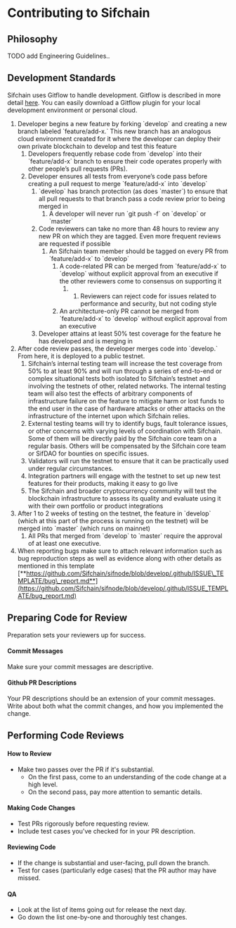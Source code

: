 # Contributing to Sifchain

## Philosophy

TODO add Engineering Guidelines..

## Development Standards

Sifchain uses Gitflow to handle development.  Gitflow is described in more detail [here](https://www.atlassian.com/git/tutorials/comparing-workflows/gitflow-workflow#:~:text=Gitflow%20Workflow%20is%20a%20Git,designed%20around%20the%20project%20release.&text=In%20addition%20to%20feature%20branches,%2C%20maintaining%2C%20and%20recording%20releases).  You can easily download a Gitflow plugin for your local development environment or personal cloud. 

1. Developer begins a new feature by forking \`develop\` and creating a new branch labeled \`feature/add-x.\`  This new branch has an analogous cloud environment created for it where the developer can deploy their own private blockchain to develop and test this feature
   1. Developers frequently rebase code from \`develop\` into their \`feature/add-x\` branch to ensure their code operates properly with other people’s pull requests \(PRs\).  
   2. Developer ensures all tests from everyone’s code pass before creating a pull request to merge \`feature/add-x\` into \`develop\`
      1. \`develop\` has branch protection \(as does \`master\`\) to ensure that all pull requests to that branch pass a code review prior to being merged in
         1. A developer will never run \`git push -f\` on \`develop\` or \`master\`
      2. Code reviewers can take no more than 48 hours to review any new PR on which they are tagged.  Even more frequent reviews are requested if possible
         1. An Sifchain team member should be tagged on every PR from \`feature/add-x\` to \`develop\`
            1. A code-related PR can be merged from \`feature/add-x\` to \`develop\` without explicit approval from an executive if the other reviewers come to consensus on supporting it
               1. 1. Reviewers can reject code for issues related to performance and security, but not coding style
            2. An architecture-only PR cannot be merged from \`feature/add-x\` to \`develop\` without explicit approval from an executive
      3. Developer attains at least 50% test coverage for the feature he has developed and is merging in
2. After code review passes, the developer merges code into \`develop.\`  From here, it is deployed to a public testnet.
   1. Sifchain’s internal testing team will increase the test coverage from 50% to at least 90% and will run through a series of end-to-end or complex situational tests both isolated to Sifchain’s testnet and involving the testnets of other, related networks.  The internal testing team will also test the effects of arbitrary components of infrastructure failure on the feature to mitigate harm or lost funds to the end user in the case of hardware attacks or other attacks on the infrastructure of the internet upon which Sifchain relies.
   2. External testing teams will try to identify bugs, fault tolerance issues, or other concerns with varying levels of coordination with Sifchain.  Some of them will be directly paid by the Sifchain core team on a regular basis.  Others will be compensated by the Sifchain core team or SifDAO for bounties on specific issues.
   3. Validators will run the testnet to ensure that it can be practically used under regular circumstances.
   4. Integration partners will engage with the testnet to set up new test features for their products, making it easy to go live
   5. The Sifchain and broader cryptocurrency community will test the blockchain infrastructure to assess its quality and evaluate using it with their own portfolio or product integrations
3. After 1 to 2 weeks of testing on the testnet, the feature in \`develop\` \(which at this part of the process is running on the testnet\) will be merged into \`master\` \(which runs on mainnet\)
   1. All PRs that merged from \`develop\` to \`master\` require the approval of at least one executive. 
4.  When reporting bugs make sure to attach relevant information such as bug reproduction steps as well as evidence along with other details as mentioned in this template [**https://github.com/Sifchain/sifnode/blob/develop/.github/ISSUE\_TEMPLATE/bug\_report.md**](https://github.com/Sifchain/sifnode/blob/develop/.github/ISSUE_TEMPLATE/bug_report.md)

## Preparing Code for Review

Preparation sets your reviewers up for success.

#### Commit Messages

Make sure your commit messages are descriptive.

#### Github PR Descriptions

Your PR descriptions should be an extension of your commit messages. Write about both what the commit changes, and how you implemented the change.

## Performing Code Reviews

#### How to Review

* Make two passes over the PR if it's substantial.
  * On the first pass, come to an understanding of the code change at a high level.
  * On the second pass, pay more attention to semantic details.

#### Making Code Changes

* Test PRs rigorously before requesting review.
* Include test cases you've checked for in your PR description.

#### Reviewing Code

* If the change is substantial and user-facing, pull down the branch.
* Test for cases \(particularly edge cases\) that the PR author may have missed.

#### QA

* Look at the list of items going out for release the next day.
* Go down the list one-by-one and thoroughly test changes.

